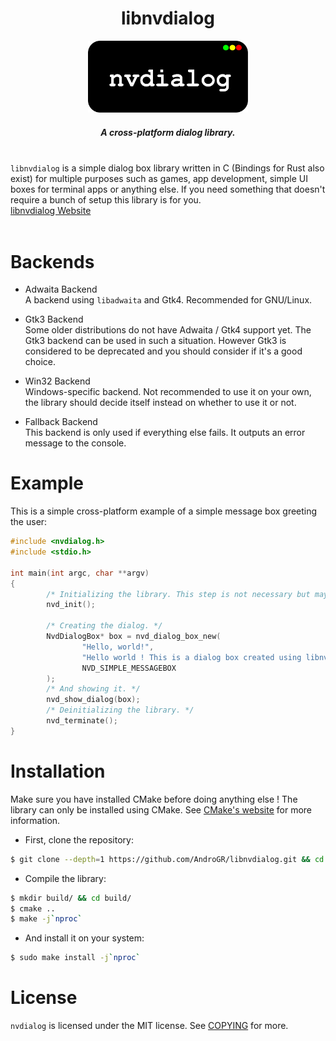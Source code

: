 <div align="center">
        <h1>libnvdialog</h1>
        <img src="assets/logo.svg" width="256">
        <br>
        <h5>A cross-platform dialog library.</h5>
</div>

<br>
<code>libnvdialog</code> is a simple dialog box library written in C (Bindings for Rust also exist)
for multiple purposes such as games, app development, simple UI boxes for terminal apps or anything else. If you need something that doesn't require a bunch of setup this library is for you. <br>
<a href="https://androgr.github.io/libnvdialog.git">libnvdialog Website</a>
<br> <br>

# Backends
- Adwaita Backend\
A backend using `libadwaita` and Gtk4. Recommended for GNU/Linux.

- Gtk3 Backend\
Some older distributions do not have Adwaita / Gtk4 support yet. The Gtk3 backend can be used in such a situation. However Gtk3 is considered to be deprecated and you should consider if it's a good choice.

- Win32 Backend\
Windows-specific backend. Not recommended to use it on your own, the library should decide itself instead on whether to use it or not.

- Fallback Backend\
This backend is only used if everything else fails. It outputs an error message to the console.

# Example
This is a simple cross-platform example of a simple message box greeting the user:
```c
#include <nvdialog.h>
#include <stdio.h>

int main(int argc, char **argv)
{
        /* Initializing the library. This step is not necessary but may be useful for stability. */
        nvd_init();

        /* Creating the dialog. */
        NvdDialogBox* box = nvd_dialog_box_new(
                "Hello, world!",
                "Hello world ! This is a dialog box created using libnvdialog!"
                NVD_SIMPLE_MESSAGEBOX
        );
        /* And showing it. */
        nvd_show_dialog(box);
        /* Deinitializing the library. */
        nvd_terminate();
}
```
# Installation
Make sure you have installed CMake before doing anything else ! The library can only be installed using CMake. See [CMake's website](https://cmake.org/) for more information.
- First, clone the repository:
```sh
$ git clone --depth=1 https://github.com/AndroGR/libnvdialog.git && cd libnvdialog/
```

- Compile the library:
```sh
$ mkdir build/ && cd build/
$ cmake ..
$ make -j`nproc`
```

- And install it on your system:
```sh
$ sudo make install -j`nproc`
```

# License
`nvdialog` is licensed under the MIT license. See [COPYING](./COPYING) for more.